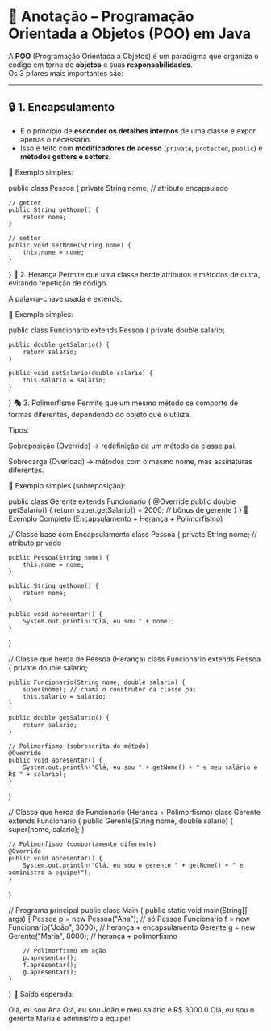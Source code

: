 # 📌 Anotação – Programação Orientada a Objetos (POO) em Java  

A **POO** (Programação Orientada a Objetos) é um paradigma que organiza o código em torno de **objetos** e suas **responsabilidades**.  
Os 3 pilares mais importantes são:  

---

## 🔒 1. Encapsulamento
- É o princípio de **esconder os detalhes internos** de uma classe e expor apenas o necessário.  
- Isso é feito com **modificadores de acesso** (`private`, `protected`, `public`) e **métodos getters e setters**.  

📌 Exemplo simples:

public class Pessoa {
    private String nome; // atributo encapsulado

    // getter
    public String getNome() {
        return nome;
    }

    // setter
    public void setNome(String nome) {
        this.nome = nome;
    }
}
🧬 2. Herança
Permite que uma classe herde atributos e métodos de outra, evitando repetição de código.

A palavra-chave usada é extends.

📌 Exemplo simples:

public class Funcionario extends Pessoa {
    private double salario;

    public double getSalario() {
        return salario;
    }

    public void setSalario(double salario) {
        this.salario = salario;
    }
}
🎭 3. Polimorfismo
Permite que um mesmo método se comporte de formas diferentes, dependendo do objeto que o utiliza.

Tipos:

Sobreposição (Override) → redefinição de um método da classe pai.

Sobrecarga (Overload) → métodos com o mesmo nome, mas assinaturas diferentes.

📌 Exemplo simples (sobreposição):

public class Gerente extends Funcionario {
    @Override
    public double getSalario() {
        return super.getSalario() + 2000; // bônus de gerente
    }
}
🚀 Exemplo Completo (Encapsulamento + Herança + Polimorfismo)

// Classe base com Encapsulamento
class Pessoa {
    private String nome; // atributo privado

    public Pessoa(String nome) {
        this.nome = nome;
    }

    public String getNome() {
        return nome;
    }

    public void apresentar() {
        System.out.println("Olá, eu sou " + nome);
    }
}

// Classe que herda de Pessoa (Herança)
class Funcionario extends Pessoa {
    private double salario;

    public Funcionario(String nome, double salario) {
        super(nome); // chama o construtor da classe pai
        this.salario = salario;
    }

    public double getSalario() {
        return salario;
    }

    // Polimorfismo (sobrescrita do método)
    @Override
    public void apresentar() {
        System.out.println("Olá, eu sou " + getNome() + " e meu salário é R$ " + salario);
    }
}

// Classe que herda de Funcionario (Herança + Polimorfismo)
class Gerente extends Funcionario {
    public Gerente(String nome, double salario) {
        super(nome, salario);
    }

    // Polimorfismo (comportamento diferente)
    @Override
    public void apresentar() {
        System.out.println("Olá, eu sou o gerente " + getNome() + " e administro a equipe!");
    }
}

// Programa principal
public class Main {
    public static void main(String[] args) {
        Pessoa p = new Pessoa("Ana");          // só Pessoa
        Funcionario f = new Funcionario("João", 3000); // herança + encapsulamento
        Gerente g = new Gerente("Maria", 8000);       // herança + polimorfismo

        // Polimorfismo em ação
        p.apresentar();
        f.apresentar();
        g.apresentar();
    }
}
🔎 Saída esperada:

Olá, eu sou Ana
Olá, eu sou João e meu salário é R$ 3000.0
Olá, eu sou o gerente Maria e administro a equipe!